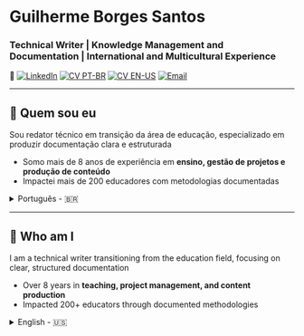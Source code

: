 # Guilherme Borges Santos
### Technical Writer | Knowledge Management and Documentation | International and Multicultural Experience

🔗 [![LinkedIn](https://img.shields.io/badge/LinkedIn-GuilhermeBorSan-black?style=flat-square&logo=linkedin)](https://www.linkedin.com/in/guilhermeborsan)
[![CV PT-BR](https://img.shields.io/badge/CV-PTBR-green?style=flat-square&logo=adobeacrobatreader)](https://github.com/GuilhermeBorSan/MyCVs/blob/main/PT-BR.md)
[![CV EN-US](https://img.shields.io/badge/CV-EN-blue?style=flat-square&logo=adobeacrobatreader)](https://github.com/GuilhermeBorSan/MyCVs/blob/main/EN-US.md)
[![Email](https://img.shields.io/badge/Email-GBSantos20@uol.com.br-purple?style=flat-square&logo=gmail)](mailto:GBSantos20@uol.com.br)

---

## 👤 Quem sou eu
Sou redator técnico em transição da área de educação, especializado em produzir documentação clara e estruturada  
- Somo mais de 8 anos de experiência em **ensino, gestão de projetos e produção de conteúdo**  
- Impactei mais de 200 educadores com metodologias documentadas

<details>
<summary>Português - 🇧🇷</summary>

### 🛠️ O que eu faço
Conecto **clareza, tecnologia e usuários**:  
> Complexidade → Estrutura → Acessibilidade  
> Documentação → Eficiência → Conhecimento Compartilhado

### 🏆 Experiência
- **Profissional:**
  - Nov/2024 – Atual: Examinador de Proficiência em Inglês – University of Cambridge  
    - Aplicar padrões internacionais de avaliação
  - Jan/2025 – Fev/2025: Coordenador Pedagógico Bilíngue  
    - Alinhar padrões internacionais às necessidades locais
  - Abr/2021 – Fev/2024: Mentor de Inovação  
    - Produzir guias do usuário, relatórios e materiais de treinamento
  - Jan/2017 – Dez/2024: Educador de Inglês  
    - Estruturar documentação educacional e digital para públicos diversos

- **Educacional:**  
  - Licenciatura em Letras Inglês e Formação Pedagógica (Jul/2024)  
  - Bacharelado em Relações Internacionais (Jun/2016)

- **Idiomas:**  
  - Português (Nativo)  
  - Inglês (Fluente – C2)  
  - Espanhol (Intermediário – B1)  
  - Francês (Básico – A2)

### 🧰 Como agrego valor
| Competência            | Certificação                                                   | Atividade                                                                 | Habilidade                                                                 |
|------------------------|----------------------------------------------------------------|---------------------------------------------------------------------------|----------------------------------------------------------------------------|
| Redação Técnica        | API Technical Writing                                          | Produzir registros padronizados como Examinador Oral                      | Comunicação clara                                                          |
| Gestão do Conhecimento | Tech Writers Master Class, The Project Management Course       | Estruturar processos como Mentor de Inovação                              | Organização e documentação de software                                    |
| Design da Informação   | JPDocu School, Google for Education Level 2                    | Criar materiais digitais como Coordenador Pedagógico Bilíngue             | Atenção a detalhes                                                         |
| Gerenciamento de Projetos | Agile Scrum Fundamentals                                   | Coordenar equipes multiculturais                                          | Trabalho em equipe com metodologias ágeis                                 |
| Ferramentas Tecnológicas | Jira and Confluence Course, Markdown Course                 | Manter documentação estruturada como Mentor de Inovação                   | Rigor técnico com Git, Confluence, XML, Markdown, Scrum, Jira, Notion, Trello, Zoom, Google Workspace, Microsoft Office |
| Idiomas                | Inglês (C2) certificado pela Universidade de Michigan         | Traduzir e revisar conteúdo multilíngue como Educador de Inglês           | Comunicação intercultural                                                  |

### 📂 Portfólio
- [Introdução à Calculadora](https://github.com/GuilhermeBorSan/My-Repo/blob/main/CalculatorExercise.md)  
- [Introdução ao YouTube](https://github.com/GuilhermeBorSan/My-Repo/blob/main/Intro-to-YouTube.md)  
- [Como Realizar um PIX](https://github.com/GuilhermeBorSan/My-Repo/blob/main/Pix-Transaction.md)

</details>

---

## 👤 Who am I
I am a technical writer transitioning from the education field, focusing on clear, structured documentation  
- Over 8 years in **teaching, project management, and content production**  
- Impacted 200+ educators through documented methodologies

<details>
<summary>English - 🇺🇸</summary>

### 🛠️ What I do
I connect **clarity, technology, and users**:  
> Complexity → Structure → Accessibility  
> Documentation → Efficiency → Shared Knowledge

### 🏆 Background
- **Professional:**
  - Nov 2024 – Present: English Proficiency Examiner – University of Cambridge  
    - Apply international standards for language proficiency assessment
  - Jan 2025 – Feb 2025: Bilingual Pedagogical Coordinator  
    - Align international standards to local needs
  - Apr 2021 – Feb 2024: Innovation Mentor  
    - Produce user guides, reports, and training materials
  - Jan 2017 – Dec 2024: English Teacher  
    - Structure educational and digital documentation

- **Education:**  
  - BA in English Language and Literature and Pedagogical Training (Jul 2024)  
  - BA in International Relations (Jun 2016)

- **Languages:**  
  - Portuguese (Native)  
  - English (Fluent – C2)  
  - Spanish (Intermediate – B1)  
  - French (Basic – A2)

### 🧰 How I Deliver Value
| Skill                  | Certification                                                 | Activity                                                                 | Competency                                                                |
|------------------------|---------------------------------------------------------------|--------------------------------------------------------------------------|---------------------------------------------------------------------------|
| Technical Writing      | API Technical Writing                                         | Produce standardized evaluation records as a Speaking Examiner           | Clear communication                                                       |
| Knowledge Management   | Tech Writers Master Class, The Project Management Course      | Structure documentation processes as an Innovation Mentor                | Organization and software documentation                                   |
| Information Design     | JPDocu School, Google for Education Level 2                   | Create digital and instructional materials as a Bilingual Pedagogical Coordinator | Attention to detail                                                        |
| Project Management     | Agile Scrum Fundamentals                                      | Coordinate multicultural teams                                            | Teamwork and use of agile methodologies                                   |
| Technological Tools    | Jira and Confluence Course, Markdown Course                   | Maintain structured documentation                                        | Technical rigor with Git, Confluence, XML, Markdown, Scrum, Jira, Notion, Trello, Zoom, Google Workspace, Microsoft Office |
| Languages              | English (C2), certified by the University of Michigan         | Translate and review multilingual content as an English Teacher           | Cross-cultural communication                                              |

### 📂 Portfolio
- [Introduction to Calculator](https://github.com/GuilhermeBorSan/My-Repo/blob/main/CalculatorExercise.md)  
- [Introduction to YouTube](https://github.com/GuilhermeBorSan/My-Repo/blob/main/Intro-to-YouTube.md)  
- [How to Perform a PIX Transaction](https://github.com/GuilhermeBorSan/My-Repo/blob/main/Pix-Transaction.md)

</details>

